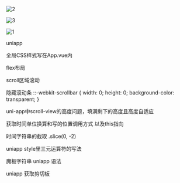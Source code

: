 ![2](C:\Users\Administrator\Desktop\uniapp项目\2.png)

![3](C:\Users\Administrator\Desktop\uniapp项目\3.png)

![1](C:\Users\Administrator\Desktop\uniapp项目\1.png)

uniapp

全局CSS样式写在App.vue内

flex布局

scroll区域滚动

隐藏滚动条
::-webkit-scrollbar {
	width: 0;
	height: 0;
	background-color: transparent;
} 


uni-app中scroll-view的高度问题，填满剩下的高度且高度自适应


获取时间单位换算和写的位置调用方式 以及this指向

时间字符串的截取   .slice(0, -2)

uniapp style里三元运算符的写法


魔板字符串  uniapp 语法

uniapp  获取剪切板